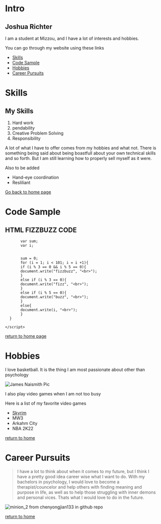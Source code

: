 <h1 id="intro">Intro</h1>

<h2 id="joshuarichter">Joshua Richter</h2>

<p>I am a student at Mizzou, and I have a lot of interests and hobbies.</p>

<p>You can go through my website using these links</p>

<ul>
<li><a href="./Skills.md">Skills</a></li>

<li><a href="./CodeSample.md">Code Sample</a></li>

<li><a href="./Hobbies.md">Hobbies</a></li>

<li><a href="./CareerPursuit.md">Career Pursuits</a></li>
</ul>

<h1 id="skills">Skills</h1>

<h2 id="myskills">My Skills</h2>

<ol>
<li>Hard work</li>

<li>pendability</li>

<li>Creative Problem Solving</li>

<li>Responsibility</li>
</ol>

<p>A lot of what I have to offer comes from my hobbies and what not. There is something being said about being boastfull about your own technical skills and so forth. But I am still learning how to properly sell myself as it were.</p>

<p>Also to be added</p>

<ul>
<li>Hand-eye coordination</li>

<li>Resliliant</li>
</ul>

<p><a href="./README.md">Go back to home page</a></p>

<h1 id="codesample">Code Sample</h1>

<h2 id="htmlfizzbuzzcode">HTML FIZZBUZZ CODE</h2>

<pre><code>       var sum;
       var i;


       sum = 0;
       for (i = 1; i &lt; 101; i = i +1){
       if (i % 3 == 0 &amp;&amp; i % 5 == 0){
       document.write("fizzbuzz", "&lt;br&gt;");
       }
       else if (i % 3 == 0){
       document.write("fizz", "&lt;br&gt;");
       }
       else if (i % 5 == 0){
       document.write("buzz", "&lt;br&gt;");
       }
       else{
       document.write(i, "&lt;br&gt;");
       }
  }

&lt;/script&gt;
</code></pre>

<p></body></p>

<p><a href="./README.md">return to home page</a></p>

<h1 id="hobbies">Hobbies</h1>

<p>I love basketball. It is the thing I am most passionate about other than psychology</p>

<p><img src="https://user-images.githubusercontent.com/101736848/158674081-14c54b38-51dc-4cb8-8974-b075ba04ee7b.jpg" alt="James Naismith Pic" /></p>

<p>I also play video games when I am not too busy</p>

<p>Here is a list of my favorite video games</p>

<ul>
<li><a href="https://elderscrolls.fandom.com/wiki/Skyrim">Skyrim</a></li>

<li>MW3</li>

<li>Arkahm City</li>

<li>NBA 2K22</li>
</ul>

<p><a href="./README.md">return to home</a></p>

<h1 id="careerpursuits">Career Pursuits</h1>

<blockquote>
  <p>I have a lot to think about when it comes to my future, but I think I have a pretty good idea career wise what I want to do. With my bachelors in psychology, I would love to become a therapist/councelor and help others with finding meaning and purpose in life, as well as to help those struggling with inner demons and personal vices. Thats what I would love to do in the future.</p>
</blockquote>

<p><img src="https://user-images.githubusercontent.com/101736848/158716166-428da810-5f57-424c-b294-f0c3f8f082e1.jpg" alt="minion_2" />
from chenyongjian133 in github repo</p>

<p><a href="./README.md">return to home</a></p>

